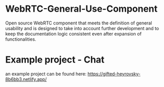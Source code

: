 # WebRTC-General-Use-Component
Open source WebRTC component that meets the definition of general usability and is designed to take into account further development and to keep the documentation logic consistent even after expansion of functionalities.


# Example project - Chat
an example project can be found here: https://gifted-heyrovsky-8b6bb3.netlify.app/
